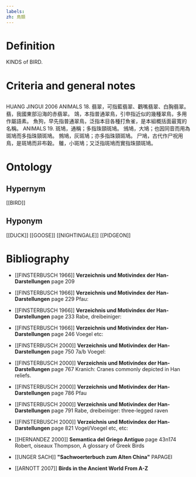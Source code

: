 ```yaml
---
labels: 
zh: 鳥類
---
```


# Definition
KINDS of BIRD.
# Criteria and general notes
## 
HUANG JINGUI 2006
ANIMALS 18.
翡翠，可指藍翡翠、鸛嘴翡翠、白胸翡翠。
翡，我國東部沿海的赤翡翠。
鴗，本指普通翠鳥，引申指近似的幾種翠鳥，多用作屬語素。
魚狗，早先指普通翠鳥，泛指本目各種打魚雀，是本組概括面最寬的名稱。
ANIMALS 19.
斑鳩，通稱；多指珠頸斑鳩。
鳻鳩，大鳩；也因同音而用為斑鳩而多指珠頸斑鳩。
鵓鳩，灰斑鳩；亦多指珠頸斑鳩。
尸鳩，古代作尸祝用鳥，是斑鳩而非布穀。
鵻，小斑鳩；又泛指斑鳩而實指珠頸斑鳩。
# Ontology

## Hypernym
[[BIRD]]
## Hyponym
[[DUCK]]
[[GOOSE]]
[[NIGHTINGALE]]
[[PIDGEON]]
# Bibliography
- [[FINSTERBUSCH 1966]]
**Verzeichnis und Motivindex der Han-Darstellungen** page 209

- [[FINSTERBUSCH 1966]]
**Verzeichnis und Motivindex der Han-Darstellungen** page 229
Pfau:
- [[FINSTERBUSCH 1966]]
**Verzeichnis und Motivindex der Han-Darstellungen** page 233
Rabe, dreibeiniger:
- [[FINSTERBUSCH 1966]]
**Verzeichnis und Motivindex der Han-Darstellungen** page 246
Voegel etc:
- [[FINSTERBUSCH 2000]]
**Verzeichnis und Motivindex der Han-Darstellungen** page 750
7a/b Voegel:
- [[FINSTERBUSCH 2000]]
**Verzeichnis und Motivindex der Han-Darstellungen** page 767
Kranich:
Cranes commonly depicted in Han reliefs.
- [[FINSTERBUSCH 2000]]
**Verzeichnis und Motivindex der Han-Darstellungen** page 786
Pfau
- [[FINSTERBUSCH 2000]]
**Verzeichnis und Motivindex der Han-Darstellungen** page 791
Rabe, dreibeiniger:
three-legged raven
- [[FINSTERBUSCH 2000]]
**Verzeichnis und Motivindex der Han-Darstellungen** page 821
Vogel/Voegel etc, etc:
- [[HERNANDEZ 2000]]
**Semantica del Griego Antiguo** page 43n174
Robert, oiseaux
Thompson, A glossary of Greek Birds
- [[UNGER SACH]]
**"Sachwoerterbuch zum Alten China"** 
PAPAGEI
- [[ARNOTT 2007]]
**Birds in the Ancient World From A-Z** 

